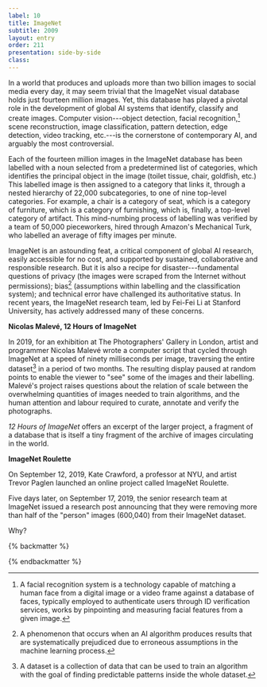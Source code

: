 ```yaml
---
label: 10
title: ImageNet
subtitle: 2009
layout: entry 
order: 211
presentation: side-by-side
class: 
---
```


In a world that produces and uploads more than two billion images to social media every day, it may seem trivial that the ImageNet visual database holds just fourteen million images. Yet, this database has played a pivotal role in the development of global AI systems that identify, classify and create images. Computer vision---object detection, facial recognition,[^1] scene reconstruction, image classification, pattern detection, edge detection, video tracking, etc.---is the cornerstone of contemporary AI, and arguably the most controversial.

Each of the fourteen million images in the ImageNet database has been labelled with a noun selected from a predetermined list of categories, which identifies the principal object in the image (toilet tissue, chair, goldfish, etc.) This labelled image is then assigned to a category that links it, through a nested hierarchy of 22,000 subcategories, to one of nine top-level categories. For example, a chair is a category of seat, which is a category of furniture, which is a category of furnishing, which is, finally, a top-level category of artifact. This mind-numbing process of labelling was verified by a team of 50,000 pieceworkers, hired through Amazon's Mechanical Turk, who labelled an average of fifty images per minute.

ImageNet is an astounding feat, a critical component of global AI research, easily accessible for no cost, and supported by sustained, collaborative and responsible research. But it is also a recipe for disaster---fundamental questions of privacy (the images were scraped from the Internet without permissions); bias[^2] (assumptions within labelling and the classification system); and technical error have challenged its authoritative status. In recent years, the ImageNet research team, led by Fei-Fei Li at Stanford University, has actively addressed many of these concerns.

**Nicolas Malevé, 12 Hours of ImageNet**

In 2019, for an exhibition at The Photographers' Gallery in London, artist and programmer Nicolas Malevé wrote a computer script that cycled through ImageNet at a speed of ninety milliseconds per image, traversing the entire dataset[^3] in a period of two months. The resulting display paused at random points to enable the viewer to "see" some of the images and their labelling. Malevé's project raises questions about the relation of scale between the overwhelming quantities of images needed to train algorithms, and the human attention and labour required to curate, annotate and verify the photographs.

*12 Hours of ImageNet* offers an excerpt of the larger project, a fragment of a database that is itself a tiny fragment of the archive of images circulating in the world.

**ImageNet Roulette**

On September 12, 2019, Kate Crawford, a professor at NYU, and artist Trevor Paglen launched an online project called ImageNet Roulette.

Five days later, on September 17, 2019, the senior research team at ImageNet issued a research post announcing that they were removing more than half of the "person" images (600,040) from their ImageNet dataset.

Why?

{% backmatter %}

[^1]: A facial recognition system is a technology capable of matching a human face from a digital image or a video frame against a database of faces, typically employed to authenticate users through ID verification services, works by pinpointing and measuring facial features from a given image.

[^2]: A phenomenon that occurs when an AI algorithm produces results that are systematically prejudiced due to erroneous assumptions in the machine learning process.

[^3]: A dataset is a collection of data that can be used to train an algorithm with the goal of finding predictable patterns inside the whole dataset.

{% endbackmatter %}
